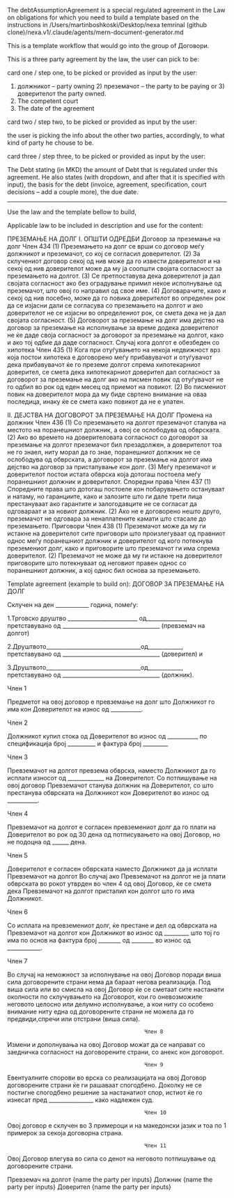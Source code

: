 The debtАssumptionАgreement is a special regulated agreement in the Law on obligations for which you need to build a template based on the instructions in 
/Users/martinboshkoski/Desktop/nexa temrinal (github clone)/nexa.v1/.claude/agents/mern-document-generator.md

This is a template workflow that would go into the group of Договори.

This is a three party agreement by the law, the user can pick to be: 

card one / step one, to be picked or provided as input by the user:
1)	должникот – party owning 2) преземачот – the party to be paying or 3) доверителот the party owned. 
2)	The competent court
3)	The date of the agreement

card two / step two, to be picked or provided as input by the user:

the user is picking the info about the other two parties, accordingly, to what kind of party he chouse to be.

card three / step three, to be picked or provided as input by the user:

The Debt stating (in MKD) the amount of Debt that is regulated under this agreement. He also states (with dropdown, and after that it is specified with input), the basis for the debt (invoice, agreement, specification, court decisions – add a couple more), the due date. 

_____

Use the law and the template bellow to build, 




Applicable law to be included in description and use for the content:

ПРЕЗЕМАЊЕ НА ДОЛГ
I. ОПШТИ ОДРЕДБИ
Договор за преземање на долг
Член 434
(1) Преземањето на долг се врши со договор меѓу должникот и преземачот, со кој
се согласил доверителот.
(2) За склучениот договор секој од нив може да го извести доверителот и на
секој од нив доверителот може да му ја соопшти својата согласност за
преземањето на долгот.
(3) Се претпоставува дека доверителот ја дал својата согласност ако без
оградување примил некое исполнување од преземачот, што овој го направил од
свое име.
(4) Договарачите, како и секој од нив посебно, може да го повика доверителот
во определен рок да се изјасни дали се согласува со преземањето на долгот и ако
доверителот не се изјасни во определениот рок, се смета дека не ја дал својата
согласност.
(5) Договорот за преземање на долг има дејство на договор за преземање на
исполнување за време додека доверителот не ќе даде своја согласност за
договорот за преземање на долгот, како и ако тој одбие да даде согласност.
Случај кога долгот е обезбеден со хипотека
Член 435
(1) Кога при отуѓувањето на некоја недвижност врз која постои хипотека е
договорено меѓу прибавувачот и отуѓувачот дека прибавувачот ќе го преземе
долгот спрема хипотекарниот доверител, се смета дека хипотекарниот доверител
дал согласност за договорот за преземање на долг ако на писмен повик од
отуѓувачот не го одбил во рок од еден месец од приемот на повикот.
(2) Во писмениот повик на доверителот мора да му биде свртено внимание на
оваа последица, инаку ќе се смета како повикот да не е упатен.

II. ДЕЈСТВА НА ДОГОВОРОТ ЗА ПРЕЗЕМАЊЕ НА ДОЛГ
Промена на должник
Член 436
(1) Со преземањето на долгот преземачот стапува на местото на поранешниот
должник, а овој се ослободува од обврската.
(2) Ако во времето на доверителовата согласност со договорот за преземање
на долгот преземачот бил презадолжен, а доверителот тоа не го знаел, ниту
морал да го знае, поранешниот должник не се ослободува од обврската, а
договорот за преземање на долгот има дејство на договор за пристапување кон
долг.
(3) Меѓу преземачот и доверителот постои истата обврска која дотогаш
постоела меѓу поранешниот должник и доверителот.
Споредни права
Член 437
(1) Споредните права што дотогаш постоеле кон побарувањето остануваат и
натаму, но гаранциите, како и залозите што ги дале трети лица престануваат ако
гарантите и залогодавците не се согласат да одговараат и за новиот должник.
(2) Ако не е договорено нешто друго, преземачот не одговара за ненаплатените
камати што стасале до преземањето.
Приговори
Член 438
(1) Преземачот може да му ги истакне на доверителот сите приговори што
произлегуваат од правниот однос меѓу поранешниот должник и доверителот од
кого потекнува преземениот долг, како и приговорите што преземачот ги има
спрема доверителот.
(2) Преземачот не може да му ги истакне на доверителот приговорите што
потекнуваат од неговиот правен однос со поранешниот должник, а кој однос бил
основа за преземањето.



Template agreement (example to build on):
ДОГОВОР ЗА ПРЕЗЕМАЊЕ НА ДОЛГ


Склучен на ден ____________ година, помеѓу:

1.Трговско друштво _________________________ од______________, претставувано од
 ___________________________________ (превземач на долгот)

2.Друштвото__________________________________од____________, претставувано од
 ___________________________________ (доверител) и

3.Друштвото__________________________________од____________, претставувано од
 ___________________________________ (должник).


Член 1

Предметот на овој договор е превземање на долг што Должникот го има кон Доверителот на износ од   ___________.


Член 2

Должникот купил стока од Доверителот во износ од ___________ по спецификација број __________ и фактура број _________ 


Член 3

Превземачот на долгот превзема обврска, наместо Должникот да го исплати износот од _____________  на Доверителот.
Со потпишување на овој договор Превземачот станува должник на Доверителот,  со што престанува обврската на Должникот кон Доверителот во износ од   ___________.

Член 4

Превземачот на долгот е согласен превземениот долг да го плати на Доверителот во рок од 30 дена од потписувањето на овој Договор, но не подоцна од  ______  дена.

Член 5

Доверителот е согласен обврската наместо Должникот да ја исплати Превземачот на долгот
Во случај ако Превземачот на долгот не ја плати обврската во рокот утврден во член 4 од овој Договор, ќе се смета дека Превземачот на долгот пристапил кон долгот што го има Должникот.


Член 6

Со исплата на превземениот долг, ќе престане и дел од обврската на Превземачот на долгот кон Должникот во износ од _________ што тој го има по основ на фактура број ________ од ________ во износ од ____________.

Член 7

Во случај на неможност за исполнување на овој Договор поради виша сила договорените страни нема да бараат негова реализација.
Под виша сила или во смисла на овој Договор ќе се сметаат сите настанати околности по склучувањето на Договорот, кои го оневозможиле неговото целосно или делумно исполнување, а кои ниту со особено внимание ниту една од договорените страни не можела да го предвиди,спречи или отстрани (виша сила).

                                                Член 8

Измени и дополнувања на овој Договор можат да се направат со заедничка согласност на договорените страни, со анекс кон договорот.


                                                Член 9

Евентуалните спорови во врска со реализацијата на овој Договор договорените страни ќе ги рашаваат спогодбено. Доколку не се постигне спогодбено решение за настанатиот спор, истиот ќе го изнесат пред ________________ како надлежен суд.

                                                Член 10

Овој договор е склучен во 3 примероци и на македонски јазик и тоа по 1 примерок за секоја договорна страна.

                                                Член 11

Овој Договор влегува во сила со денот на неговото потпишување од договорените страни.


Превземач на долгот
{name the party per inputs}		Должник
{name the party per inputs}		Доверител
{name the party per inputs}
